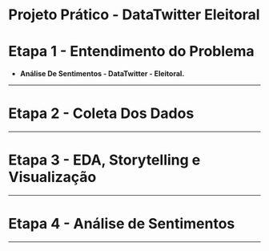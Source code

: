 # Projeto Prático - DataTwitter Eleitoral

# **Etapa 1 - Entendimento do Problema**

- **Análise De Sentimentos - DataTwitter - Eleitoral.**

---

# **Etapa 2 - Coleta Dos Dados**

---

# Etapa 3 - EDA, Storytelling e Visualização

---

# Etapa 4 - Análise de Sentimentos

---


